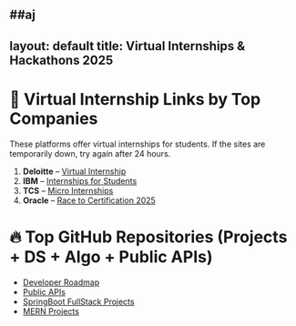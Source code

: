 ##aj
---
layout: default
title: Virtual Internships & Hackathons 2025
---

# 🚀 Virtual Internship Links by Top Companies

These platforms offer virtual internships for students. If the sites are temporarily down, try again after 24 hours.

1. **Deloitte** – [Virtual Internship](https://www.deloitte.com/au/en/careers/students/virtual-internship.html)  
2. **IBM** – [Internships for Students](https://www.amazon.jobs/content/en/career-programs/university/internships-for-students)  
3. **TCS** – [Micro Internships](https://www.tata.com/careers/programs/tata-global-internships/micro-internships)  
4. **Oracle** – [Race to Certification 2025](https://education.oracle.com/race-to-certification-2025)

# 🔥 Top GitHub Repositories (Projects + DS + Algo + Public APIs)

- [Developer Roadmap](https://github.com/kamranahmedse/developer-roadmap)  
- [Public APIs](https://github.com/public-apis/public-apis)  
- [SpringBoot FullStack Projects](https://github.com/Urunov/SpringBoot-Projects-FullStack)  
- [MERN Projects](https://github.com/topics/mern-project)
